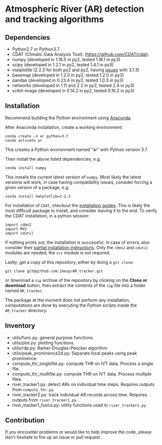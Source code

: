 # Atmospheric River (AR) detection and tracking algorithms



## Dependencies

* Python2.7 or Python3.7.
* CDAT (Climatic Data Analysis Tool): (https://github.com/CDAT/cdat).
* numpy (developed in 1.16.5 in py2, tested 1.18.1 in py3)
* scipy (developed in 1.2.1 in py2, tested 1.4.1 in py3)
* matplotlib (2.2.3 for both py2 and py2, having [issues](https://github.com/matplotlib/matplotlib/issues/12820) with 3.1.3)
* basemap (developed in 1.2.0 in py2, tested 1.2.0 in py3)
* pandas (developed in 0.23.4 in py2, tested 1.0.3 in py3)
* networkx (developed in 1.11 and 2.2 in py2, tested 2.4 in py3)
* scikit-image (developed in 0.14.2 in py2, tested 0.16.2 in py3)


## Installation

Recommend building the Python environment using [Anaconda](https://www.anaconda.com/distribution/).

After Anaconda installation, create a working environment:

```
conda create -n ar python=3.7
conda activate ar
```

This creates a Python environment named "ar" with Python version 3.7.

Then install the above listed dependencies, e.g.

```
conda install numpy
```

This installs the current latest version of `numpy`. Most likely the latest versions will work, in case having compatibility issues, consider forcing a given version of a package, e.g.

```
conda install matplotlib=2.2.3
```

For installation of `CDAT`, checkout the [installation guides](https://github.com/CDAT/cdat/wiki/Install). This is likely the most difficult package to install, and consider leaving it to the end. To verify the CDAT installation, in a python session:

```
import cdms2
import MV2
import cdutil
```

If nothing prints out, the installation is successful. In case of errors, also consider their [partial installation instructions](https://github.com/CDAT/cdat/wiki/Additional-Installation-Configurations). Only the `cdms2` and `cdutil` modules are needed, the `vcs` module is not required.

Lastly, get a copy of this repository, either by doing a `git clone`:

```
git clone git@github.com:ihesp/AR_tracker.git
```

or download a `zip` archive of the repository by clicking on the **Clone or download** button, then extract the contents of the `zip` file into a folder named `AR_tracker`.

The package at the moment does not perform any installation, computations are done by executing the Python scripts inside the `AR_tracker` directory.







## Inventory

* utils/func.py: general purpose functions.
* utils/plot.py: plotting functions.
* utils/rdp.py: Ramer-Douglas-Peucker algorithm.
* utils/peak_prominence2d.py: Separate local peaks using peak prominence.
* compute_thr_singlefile.py: compute THR on IVT data. Process a single file.
* compute_thr_multifile.py: compute THR on IVT data. Process multiple files.
* river_tracker1.py: detect ARs on individual time steps. Requires outputs from `compute_thr.py`.
* river_tracker2.py: track individual AR records across time. Requires outputs from `river_tracker1.py`.
* river_tracker1_funcs.py: utility functions used in `river_tracker1.py`.


## Contribution

If you encounter problems or would like to help improve the code, please don't
hesitate to fire up an issue or pull request.



